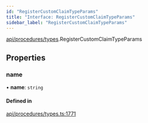 ```yaml
---
id: "RegisterCustomClaimTypeParams"
title: "Interface: RegisterCustomClaimTypeParams"
sidebar_label: "RegisterCustomClaimTypeParams"
---
```


[api/procedures/types](../../../../../modules/API/Procedures/Types/Types.md).RegisterCustomClaimTypeParams

## Properties

### name

• **name**: `string`

#### Defined in

[api/procedures/types.ts:1771](https://github.com/PolymeshAssociation/polymesh-sdk/blob/8a9e72221/src/api/procedures/types.ts#L1771)
